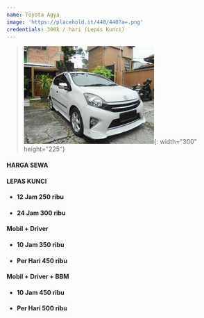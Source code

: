 ```yaml
---
name: Toyota Agya
image: 'https://placehold.it/440/440?a=.png'
credentials: 300k / hari (Lepas Kunci)
---
```


> ![](/uploads/agya.jpg){: width="300" height="225"}

#### **HARGA SEWA**

#### LEPAS KUNCI

* #### 12 Jam 250 ribu
* #### 24 Jam 300 ribu

#### Mobil + Driver

* #### 10 Jam 350 ribu
* #### Per Hari 450 ribu

#### Mobil + Driver + BBM

* #### 10 Jam 450 ribu
* #### Per Hari 500 ribu